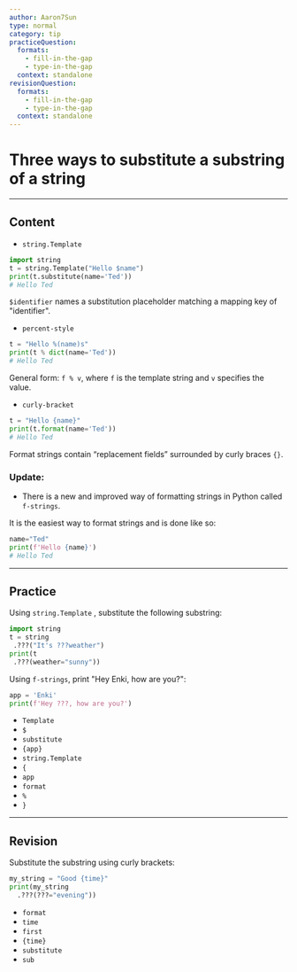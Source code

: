```yaml
---
author: Aaron7Sun
type: normal
category: tip
practiceQuestion:
  formats:
    - fill-in-the-gap
    - type-in-the-gap
  context: standalone
revisionQuestion:
  formats:
    - fill-in-the-gap
    - type-in-the-gap
  context: standalone
---
```


# Three ways to substitute a substring of a string


---

## Content

- `string.Template`

```python
import string
t = string.Template("Hello $name")
print(t.substitute(name='Ted'))
# Hello Ted
```

`$identifier` names a substitution placeholder matching a mapping key of "identifier".

- `percent-style`

```python
t = "Hello %(name)s"
print(t % dict(name='Ted'))
# Hello Ted
```

General form: `f % v`, where `f` is the template string and `v` specifies the value.

- `curly-bracket`

```python
t = "Hello {name}"
print(t.format(name='Ted'))
# Hello Ted
```

Format strings contain “replacement fields” surrounded by curly braces `{}`.

### Update:

- There is a new and improved way of formatting strings in Python called `f-strings`.

It is the easiest way to format strings and is done like so:

```python
name="Ted"
print(f'Hello {name}')
# Hello Ted
```


---

## Practice

Using `string.Template` , substitute the following substring:

```python
import string
t = string
 .???("It's ???weather")
print(t
 .???(weather="sunny"))
```

Using `f-strings`, print "Hey Enki, how are you?":

```python
app = 'Enki'
print(f'Hey ???, how are you?')
```

- `Template`
- `$`
- `substitute`
- `{app}`
- `string.Template`
- `{`
- `app`
- `format`
- `%`
- `}`

---

## Revision

Substitute the substring using curly brackets:

```python
my_string = "Good {time}"
print(my_string
  .???(???="evening"))
```

- `format`
- `time`
- `first`
- `{time}`
- `substitute`
- `sub`
